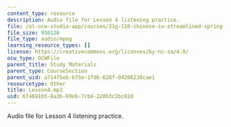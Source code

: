```yaml
---
content_type: resource
description: Audio file for Lesson 4 listening practice.
file: /ol-ocw-studio-app/courses/21g-110-chinese-iv-streamlined-spring-2004/6f4691b58a3b69eb7cb4220b3c2bc82d_Lesson4.mp3
file_size: 950126
file_type: audio/mpeg
learning_resource_types: []
license: https://creativecommons.org/licenses/by-nc-sa/4.0/
ocw_type: OCWFile
parent_title: Study Materials
parent_type: CourseSection
parent_uid: a71475eb-b75e-1fd6-628f-04266230cae1
resourcetype: Other
title: Lesson4.mp3
uid: 6f4691b5-8a3b-69eb-7cb4-220b3c2bc82d
---
```

Audio file for Lesson 4 listening practice.